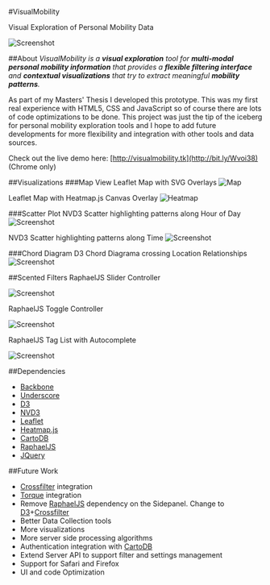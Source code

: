 #VisualMobility

Visual Exploration of Personal Mobility Data

![Screenshot](https://raw.github.com/ffleandro/VisualMobility/master/examples/screenshot.png)


##About
_VisualMobility is a **visual exploration** tool for **multi-modal personal mobility information** that provides a **flexible filtering interface** and **contextual visualizations** that try to extract meaningful **mobility patterns**._

As part of my Masters' Thesis I developed this prototype. This was my first real experience with HTML5, CSS and JavaScript so of course there are lots of code optimizations to be done. This project was just the tip of the iceberg for personal mobility exploration tools and I hope to add future developments for more flexibility and integration with other tools and data sources.

Check out the live demo here:
[http://visualmobility.tk](http://bit.ly/Wvoi38) (Chrome only)


##Visualizations
###Map View
Leaflet Map with SVG Overlays
![Map](https://raw.github.com/ffleandro/VisualMobility/master/examples/map.png)

Leaflet Map with Heatmap.js Canvas Overlay
![Heatmap](https://raw.github.com/ffleandro/VisualMobility/master/examples/heatmap.png)

###Scatter Plot
NVD3 Scatter highlighting patterns along Hour of Day
![Screenshot](https://raw.github.com/ffleandro/VisualMobility/master/examples/scatter_time.png)

NVD3 Scatter highlighting patterns along Time
![Screenshot](https://raw.github.com/ffleandro/VisualMobility/master/examples/scatter_date.png)

###Chord Diagram
D3 Chord Diagrama crossing Location Relationships
![Screenshot](https://raw.github.com/ffleandro/VisualMobility/master/examples/chord_locations.png)

##Scented Filters
RaphaelJS Slider Controller

![Screenshot](https://raw.github.com/ffleandro/VisualMobility/master/examples/scented_slider.png)

RaphaelJS Toggle Controller

![Screenshot](https://raw.github.com/ffleandro/VisualMobility/master/examples/scented_toggle.png)

RaphaelJS Tag List with Autocomplete

![Screenshot](https://raw.github.com/ffleandro/VisualMobility/master/examples/scented_taglist.png)

##Dependencies
 * [Backbone](http://backbonejs.org/)
 * [Underscore](http://underscorejs.org/)
 * [D3](http://d3js.org)
 * [NVD3](http://nvd3.com/)
 * [Leaflet](http://leaflet.cloudmade.com/)
 * [Heatmap.js](https://github.com/pa7/heatmap.js)
 * [CartoDB](http://cartodb.com/)
 * [RaphaelJS](http://raphaeljs.com/)
 * [JQuery](http://jquery.com/)

##Future Work

 * [Crossfilter](http://square.github.com/crossfilter/) integration
 * [Torque](https://github.com/CartoDB/torque) integration
 * Remove [RaphaelJS](http://raphaeljs.com/) dependency on the Sidepanel. Change to [D3](http://d3js.org)+[Crossfilter](http://square.github.com/crossfilter/)
 * Better Data Collection tools
 * More visualizations
 * More server side processing algorithms
 * Authentication integration with [CartoDB](http://cartodb.com/)
 * Extend Server API to support filter and settings management
 * Support for Safari and Firefox
 * UI and code Optimization
